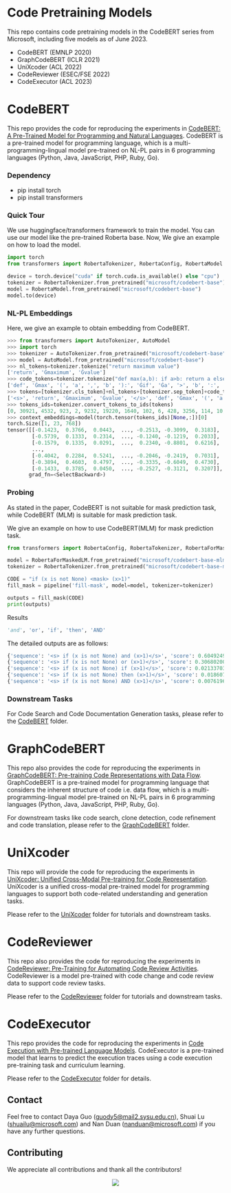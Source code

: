 # Code Pretraining Models

This repo contains code pretraining models in the CodeBERT series from Microsoft, including five models as of June 2023.
- CodeBERT (EMNLP 2020)
- GraphCodeBERT (ICLR 2021)
- UniXcoder (ACL 2022)
- CodeReviewer (ESEC/FSE 2022)
- CodeExecutor (ACL 2023)

# CodeBERT

This repo provides the code for reproducing the experiments in [CodeBERT: A Pre-Trained Model for Programming and Natural Languages](https://arxiv.org/pdf/2002.08155.pdf). CodeBERT is a pre-trained model for programming language, which is a multi-programming-lingual model pre-trained on NL-PL pairs in 6 programming languages (Python, Java, JavaScript, PHP, Ruby, Go). 

### Dependency

- pip install torch
- pip install transformers

### Quick Tour
We use huggingface/transformers framework to train the model. You can use our model like the pre-trained Roberta base. Now, We give an example on how to load the model.
```python
import torch
from transformers import RobertaTokenizer, RobertaConfig, RobertaModel

device = torch.device("cuda" if torch.cuda.is_available() else "cpu")
tokenizer = RobertaTokenizer.from_pretrained("microsoft/codebert-base")
model = RobertaModel.from_pretrained("microsoft/codebert-base")
model.to(device)
```

### NL-PL Embeddings

Here, we give an example to obtain embedding from CodeBERT.

```python
>>> from transformers import AutoTokenizer, AutoModel
>>> import torch
>>> tokenizer = AutoTokenizer.from_pretrained("microsoft/codebert-base")
>>> model = AutoModel.from_pretrained("microsoft/codebert-base")
>>> nl_tokens=tokenizer.tokenize("return maximum value")
['return', 'Ġmaximum', 'Ġvalue']
>>> code_tokens=tokenizer.tokenize("def max(a,b): if a>b: return a else return b")
['def', 'Ġmax', '(', 'a', ',', 'b', '):', 'Ġif', 'Ġa', '>', 'b', ':', 'Ġreturn', 'Ġa', 'Ġelse', 'Ġreturn', 'Ġb']
>>> tokens=[tokenizer.cls_token]+nl_tokens+[tokenizer.sep_token]+code_tokens+[tokenizer.eos_token]
['<s>', 'return', 'Ġmaximum', 'Ġvalue', '</s>', 'def', 'Ġmax', '(', 'a', ',', 'b', '):', 'Ġif', 'Ġa', '>', 'b', ':', 'Ġreturn', 'Ġa', 'Ġelse', 'Ġreturn', 'Ġb', '</s>']
>>> tokens_ids=tokenizer.convert_tokens_to_ids(tokens)
[0, 30921, 4532, 923, 2, 9232, 19220, 1640, 102, 6, 428, 3256, 114, 10, 15698, 428, 35, 671, 10, 1493, 671, 741, 2]
>>> context_embeddings=model(torch.tensor(tokens_ids)[None,:])[0]
torch.Size([1, 23, 768])
tensor([[-0.1423,  0.3766,  0.0443,  ..., -0.2513, -0.3099,  0.3183],
        [-0.5739,  0.1333,  0.2314,  ..., -0.1240, -0.1219,  0.2033],
        [-0.1579,  0.1335,  0.0291,  ...,  0.2340, -0.8801,  0.6216],
        ...,
        [-0.4042,  0.2284,  0.5241,  ..., -0.2046, -0.2419,  0.7031],
        [-0.3894,  0.4603,  0.4797,  ..., -0.3335, -0.6049,  0.4730],
        [-0.1433,  0.3785,  0.0450,  ..., -0.2527, -0.3121,  0.3207]],
       grad_fn=<SelectBackward>)
```


### Probing

As stated in the paper, CodeBERT is not suitable for mask prediction task, while CodeBERT (MLM) is suitable for mask prediction task.


We give an example on how to use CodeBERT(MLM) for mask prediction task.
```python
from transformers import RobertaConfig, RobertaTokenizer, RobertaForMaskedLM, pipeline

model = RobertaForMaskedLM.from_pretrained("microsoft/codebert-base-mlm")
tokenizer = RobertaTokenizer.from_pretrained("microsoft/codebert-base-mlm")

CODE = "if (x is not None) <mask> (x>1)"
fill_mask = pipeline('fill-mask', model=model, tokenizer=tokenizer)

outputs = fill_mask(CODE)
print(outputs)

```
Results
```python
'and', 'or', 'if', 'then', 'AND'
```
The detailed outputs are as follows:
```python
{'sequence': '<s> if (x is not None) and (x>1)</s>', 'score': 0.6049249172210693, 'token': 8}
{'sequence': '<s> if (x is not None) or (x>1)</s>', 'score': 0.30680200457572937, 'token': 50}
{'sequence': '<s> if (x is not None) if (x>1)</s>', 'score': 0.02133703976869583, 'token': 114}
{'sequence': '<s> if (x is not None) then (x>1)</s>', 'score': 0.018607674166560173, 'token': 172}
{'sequence': '<s> if (x is not None) AND (x>1)</s>', 'score': 0.007619690150022507, 'token': 4248}
```

### Downstream Tasks

For Code Search and Code Documentation Generation tasks, please refer to the [CodeBERT](https://github.com/microsoft/CodeBERT/tree/master/CodeBERT) folder.



# GraphCodeBERT

This repo also provides the code for reproducing the experiments in [GraphCodeBERT: Pre-training Code Representations with Data Flow](https://openreview.net/pdf?id=jLoC4ez43PZ). GraphCodeBERT is a pre-trained model for programming language that considers the inherent structure of code i.e. data flow, which is a multi-programming-lingual model pre-trained on NL-PL pairs in 6 programming languages (Python, Java, JavaScript, PHP, Ruby, Go). 

For downstream tasks like code search, clone detection, code refinement and code translation, please refer to the [GraphCodeBERT](https://github.com/microsoft/CodeBERT/tree/master/GraphCodeBERT) folder.

# UniXcoder

This repo will provide the code for reproducing the experiments in [UniXcoder: Unified Cross-Modal Pre-training for Code Representation](https://arxiv.org/pdf/2203.03850.pdf). UniXcoder is a unified cross-modal pre-trained model for programming languages to support both code-related understanding and generation tasks. 

Please refer to the [UniXcoder](https://github.com/microsoft/CodeBERT/tree/master/UniXcoder) folder for tutorials and downstream tasks.

# CodeReviewer

This repo also provides the code for reproducing the experiments in [CodeReviewer: Pre-Training for Automating Code Review Activities](https://arxiv.org/abs/2203.09095). CodeReviewer is a model pre-trained with code change and code review data to support code review tasks.

Please refer to the [CodeReviewer](https://github.com/microsoft/CodeBERT/tree/master/CodeReviewer) folder for tutorials and downstream tasks.

# CodeExecutor

This repo provides the code for reproducing the experiments in [Code Execution with Pre-trained Language Models](https://arxiv.org/pdf/2305.05383.pdf). CodeExecutor is a pre-trained model that learns to predict the execution traces using a code execution pre-training task and curriculum learning.

Please refer to the [CodeExecutor](https://github.com/microsoft/CodeBERT/tree/master/CodeExecutor) folder for details.

## Contact

Feel free to contact Daya Guo (guody5@mail2.sysu.edu.cn), Shuai Lu (shuailu@microsoft.com) and Nan Duan (nanduan@microsoft.com) if you have any further questions.

## Contributing

We appreciate all contributions and thank all the contributors!
<p align="center">
  <img src="https://contributors-img.web.app/image?repo=microsoft/CodeBERT" />
</p>
